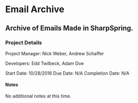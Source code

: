Email Archive
==============

Archive of Emails Made in SharpSpring.
--------------

### Project Details
Project Manager: Nick Weber, Andrew Schaffer

Developers: Edd Twilbeck, Adam Doe

Start Date: 10/28/2016
Due Date: N/A
Completion Date: N/A

#### Notes
No additional notes at this time.

